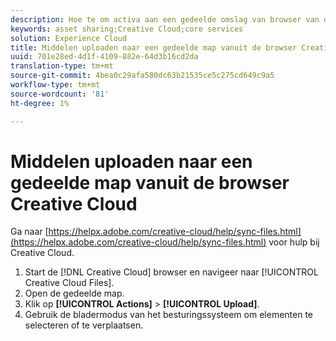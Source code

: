 ```yaml
---
description: Hoe te om activa aan een gedeelde omslag van browser van de Creative Cloud aan Experience Cloud te uploaden.
keywords: asset sharing;Creative Cloud;core services
solution: Experience Cloud
title: Middelen uploaden naar een gedeelde map vanuit de browser Creative Cloud | Adobe Experience Cloud
uuid: 701e28ed-4d1f-4109-882e-64d3b16cd2da
translation-type: tm+mt
source-git-commit: 4bea0c29afa580dc63b21535ce5c275cd649c9a5
workflow-type: tm+mt
source-wordcount: '81'
ht-degree: 1%

---
```



# Middelen uploaden naar een gedeelde map vanuit de browser Creative Cloud

Ga naar [https://helpx.adobe.com/creative-cloud/help/sync-files.html](https://helpx.adobe.com/creative-cloud/help/sync-files.html) voor hulp bij Creative Cloud.

1. Start de [!DNL Creative Cloud] browser en navigeer naar [!UICONTROL Creative Cloud Files].
1. Open de gedeelde map.
1. Klik op **[!UICONTROL Actions]** > **[!UICONTROL Upload]**.
1. Gebruik de bladermodus van het besturingssysteem om elementen te selecteren of te verplaatsen.
